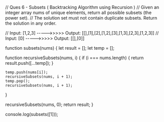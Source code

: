 // Ques 6 - Subsets ( Backtracking Algorithm using Recursion )
// Given an integer array nums of unique elements, return all possible subsets (the power set).
// The solution set must not contain duplicate subsets. Return the solution in any order.

// Input: [1,2,3]  ----->>>>>  Output: [[],[1],[2],[1,2],[3],[1,3],[2,3],[1,2,3]]
// Input: [0]      ----->>>>>  Output: [[],[0]]

function subsets(nums) {
  let result = [];
  let temp = [];

  function recursiveSubsets(nums, i) {
    if (i === nums.length) {
      return result.push([...temp]);
    }

    temp.push(nums[i]);
    recursiveSubsets(nums, i + 1);
    temp.pop();
    recursiveSubsets(nums, i + 1);
  }

  recursiveSubsets(nums, 0);
  return result;
}

console.log(subsets([1]));
